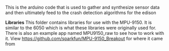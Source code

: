 This is the arduino code that is used to gather and synthesize sensor data and
then ultimately feed to the crash detection algorithms for the edison

**Libraries**
This folder contains libraries for use with the MPU-9150. It is similar
to the 6050 which is what these libraries were originally used for. There
is also an example app named MPU9150_raw to see how to work with it.
View https://github.com/sparkfun/MPU-9150_Breakout for where it came from 
